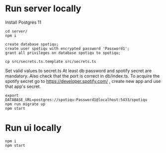 # Run server locally

Install Postgres 11

```
cd server/
npm i

create database spotiqu;
create user spotiqu with encrypted password 'Password1';
grant all privileges on database spotiqu to spotiqu;

cp src/secrets.ts.template src/secrets.ts
```
Set valid values to secret.ts
At least db password and spotify secret are mandatory. Also check that the port is correct in db/index.ts.
To acquire the spotify secret go to https://developer.spotify.com/ , create new app and use that app's secret.

```
export DATABASE_URL=postgres://spotiqu:Password1@localhost:5433/spotiqu
npm run migrate up
npm start
```

# Run ui locally

```
npm i
npm start
```
